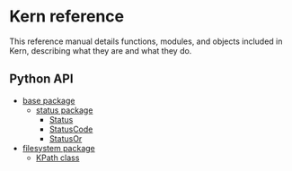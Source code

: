 # Kern reference
This reference manual details functions, modules, and objects included in Kern, 
describing what they are and what they do.

## Python API

- [base package](base)
    - [status package](base/status)
        - [Status](base/status/status)
        - [StatusCode](base/status/status_code)
        - [StatusOr](base/status/status_or)
- [filesystem package](filesystem)
  - [KPath class](filesystem/kpath)
